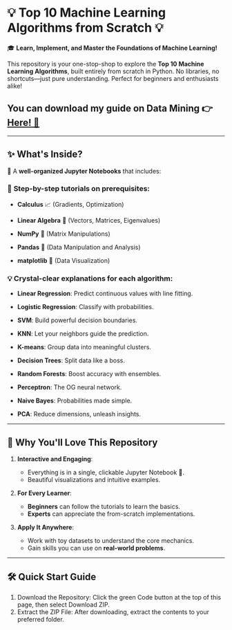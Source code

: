 # **💡 Top 10 Machine Learning Algorithms from Scratch 💡**

🎓 **Learn, Implement, and Master the Foundations of Machine Learning!**

This repository is your one-stop-shop to explore the **Top 10 Machine Learning Algorithms**, built entirely from scratch in Python. No libraries, no shortcuts—just pure understanding. Perfect for beginners and enthusiasts alike!

## You can download my guide on Data Mining 👉 [Here! 📂](https://github.com/user-attachments/files/19521906/Data.Mining.pdf)

---

## ✨ What's Inside?

📘 A **well-organized Jupyter Notebooks** that includes:
### 🚧 **Step-by-step tutorials** on prerequisites:
  - **Calculus** 📈 (Gradients, Optimization)
    
  - **Linear Algebra** 🔢 (Vectors, Matrices, Eigenvalues)
    
  - **NumPy** 🤖 (Matrix Manipulations)
    
  - **Pandas** 🐼 (Data Manipulation and Analysis)
      
  - **matplotlib** 🎨 (Data Visualization)
    
### 💡 **Crystal-clear explanations** for each algorithm:
  - **Linear Regression**: Predict continuous values with line fitting.
    
  - **Logistic Regression**: Classify with probabilities.
    
  - **SVM**: Build powerful decision boundaries.
    
  - **KNN**: Let your neighbors guide the prediction.
    
  - **K-means**: Group data into meaningful clusters.
    
  - **Decision Trees**: Split data like a boss.
    
  - **Random Forests**: Boost accuracy with ensembles.
    
  - **Perceptron**: The OG neural network.
    
  - **Naive Bayes**: Probabilities made simple.
    
  - **PCA**: Reduce dimensions, unleash insights.

---

## 🎥 Why You'll Love This Repository

1. **Interactive and Engaging**:
   - Everything is in a single, clickable Jupyter Notebook 📓.
   - Beautiful visualizations and intuitive examples.

2. **For Every Learner**:
   - **Beginners** can follow the tutorials to learn the basics.
   - **Experts** can appreciate the from-scratch implementations.

3. **Apply It Anywhere**:
   - Work with toy datasets to understand the core mechanics.
   - Gain skills you can use on **real-world problems**.

---

## 🛠️ Quick Start Guide

1.	Download the Repository:
Click the green Code button at the top of this page, then select Download ZIP.
2.	Extract the ZIP File:
After downloading, extract the contents to your preferred folder.
